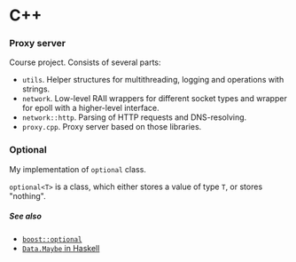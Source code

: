 # C++

### Proxy server
Course project. Consists of several parts:
- `utils`. Helper structures for multithreading, logging and operations with strings.
- `network`. Low-level RAII wrappers for different socket types and wrapper for epoll with a higher-level interface.
- `network::http`. Parsing of HTTP requests and DNS-resolving.
- `proxy.cpp`. Proxy server based on those libraries.

### Optional
My implementation of ```optional``` class.

```optional<T>``` is a class, which either stores a value of type ```T```, or stores "nothing".

##### See also
- [```boost::optional```](https://github.com/boostorg/optional)
- [```Data.Maybe``` in Haskell](https://hackage.haskell.org/package/base-4.8.1.0/docs/Data-Maybe.html)
